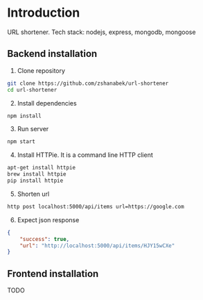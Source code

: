 # Introduction

URL shortener. Tech stack: nodejs, express, mongodb, mongoose

## Backend installation

1. Clone repository

```bash
git clone https://github.com/zshanabek/url-shortener
cd url-shortener
```

2. Install dependencies

```bash
npm install
```

3. Run server

```bash
npm start
```

4. Install HTTPie. It is a command line HTTP client

```bash
apt-get install httpie
brew install httpie
pip install httpie
```

5. Shorten url

```bash
http post localhost:5000/api/items url=https://google.com
```

6. Expect json response

```json
{
    "success": true,
    "url": "http://localhost:5000/api/items/HJY15wCXe"
}
```

## Frontend installation

TODO
